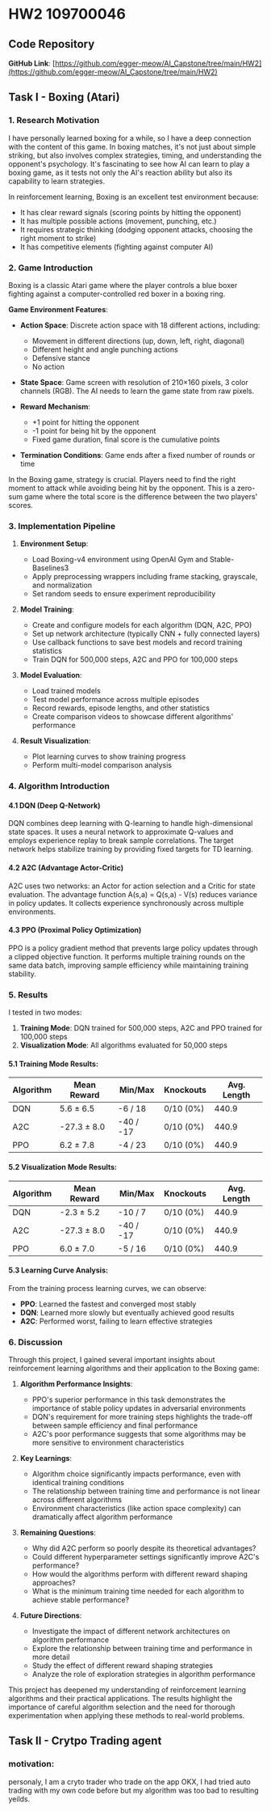 # HW2 109700046

## Code Repository
**GitHub Link**: [https://github.com/egger-meow/AI_Capstone/tree/main/HW2](https://github.com/egger-meow/AI_Capstone/tree/main/HW2)

## Task I - Boxing (Atari)

### 1. Research Motivation

I have personally learned boxing for a while, so I have a deep connection with the content of this game. In boxing matches, it's not just about simple striking, but also involves complex strategies, timing, and understanding the opponent's psychology. It's fascinating to see how AI can learn to play a boxing game, as it tests not only the AI's reaction ability but also its capability to learn strategies.

In reinforcement learning, Boxing is an excellent test environment because:
- It has clear reward signals (scoring points by hitting the opponent)
- It has multiple possible actions (movement, punching, etc.)
- It requires strategic thinking (dodging opponent attacks, choosing the right moment to strike)
- It has competitive elements (fighting against computer AI)

### 2. Game Introduction

Boxing is a classic Atari game where the player controls a blue boxer fighting against a computer-controlled red boxer in a boxing ring.

**Game Environment Features**:
- **Action Space**: Discrete action space with 18 different actions, including:
  - Movement in different directions (up, down, left, right, diagonal)
  - Different height and angle punching actions
  - Defensive stance
  - No action
  
- **State Space**: Game screen with resolution of 210×160 pixels, 3 color channels (RGB). The AI needs to learn the game state from raw pixels.

- **Reward Mechanism**: 
  - +1 point for hitting the opponent
  - -1 point for being hit by the opponent
  - Fixed game duration, final score is the cumulative points

- **Termination Conditions**: Game ends after a fixed number of rounds or time

In the Boxing game, strategy is crucial. Players need to find the right moment to attack while avoiding being hit by the opponent. This is a zero-sum game where the total score is the difference between the two players' scores.

### 3. Implementation Pipeline

1. **Environment Setup**:
   - Load Boxing-v4 environment using OpenAI Gym and Stable-Baselines3
   - Apply preprocessing wrappers including frame stacking, grayscale, and normalization
   - Set random seeds to ensure experiment reproducibility

2. **Model Training**:
   - Create and configure models for each algorithm (DQN, A2C, PPO)
   - Set up network architecture (typically CNN + fully connected layers)
   - Use callback functions to save best models and record training statistics
   - Train DQN for 500,000 steps, A2C and PPO for 100,000 steps

3. **Model Evaluation**:
   - Load trained models
   - Test model performance across multiple episodes
   - Record rewards, episode lengths, and other statistics
   - Create comparison videos to showcase different algorithms' performance

4. **Result Visualization**:
   - Plot learning curves to show training progress
   - Perform multi-model comparison analysis

### 4. Algorithm Introduction

#### 4.1 DQN (Deep Q-Network)
DQN combines deep learning with Q-learning to handle high-dimensional state spaces. It uses a neural network to approximate Q-values and employs experience replay to break sample correlations. The target network helps stabilize training by providing fixed targets for TD learning.

#### 4.2 A2C (Advantage Actor-Critic)
A2C uses two networks: an Actor for action selection and a Critic for state evaluation. The advantage function A(s,a) = Q(s,a) - V(s) reduces variance in policy updates. It collects experience synchronously across multiple environments.

#### 4.3 PPO (Proximal Policy Optimization)
PPO is a policy gradient method that prevents large policy updates through a clipped objective function. It performs multiple training rounds on the same data batch, improving sample efficiency while maintaining training stability.

### 5. Results

I tested in two modes:
1. **Training Mode**: DQN trained for 500,000 steps, A2C and PPO trained for 100,000 steps
2. **Visualization Mode**: All algorithms evaluated for 50,000 steps

#### 5.1 Training Mode Results:

| Algorithm | Mean Reward | Min/Max | Knockouts | Avg. Length |
|-----------|------------|---------|-----------|-------------|
| DQN       | 5.6 ± 6.5  | -6 / 18 | 0/10 (0%) | 440.9       |
| A2C       | -27.3 ± 8.0| -40 / -17| 0/10 (0%) | 440.9       |
| PPO       | 6.2 ± 7.8  | -4 / 23 | 0/10 (0%) | 440.9       |

#### 5.2 Visualization Mode Results:

| Algorithm | Mean Reward | Min/Max | Knockouts | Avg. Length |
|-----------|------------|---------|-----------|-------------|
| DQN       | -2.3 ± 5.2 | -10 / 7 | 0/10 (0%) | 440.9       |
| A2C       | -27.3 ± 8.0| -40 / -17| 0/10 (0%) | 440.9       |
| PPO       | 6.0 ± 7.0  | -5 / 16 | 0/10 (0%) | 440.9       |

#### 5.3 Learning Curve Analysis:

From the training process learning curves, we can observe:
- **PPO**: Learned the fastest and converged most stably
- **DQN**: Learned more slowly but eventually achieved good results
- **A2C**: Performed worst, failing to learn effective strategies

### 6. Discussion

Through this project, I gained several important insights about reinforcement learning algorithms and their application to the Boxing game:

1. **Algorithm Performance Insights**:
   - PPO's superior performance in this task demonstrates the importance of stable policy updates in adversarial environments
   - DQN's requirement for more training steps highlights the trade-off between sample efficiency and final performance
   - A2C's poor performance suggests that some algorithms may be more sensitive to environment characteristics

2. **Key Learnings**:
   - Algorithm choice significantly impacts performance, even with identical training conditions
   - The relationship between training time and performance is not linear across different algorithms
   - Environment characteristics (like action space complexity) can dramatically affect algorithm performance

3. **Remaining Questions**:
   - Why did A2C perform so poorly despite its theoretical advantages?
   - Could different hyperparameter settings significantly improve A2C's performance?
   - How would the algorithms perform with different reward shaping approaches?
   - What is the minimum training time needed for each algorithm to achieve stable performance?

4. **Future Directions**:
   - Investigate the impact of different network architectures on algorithm performance
   - Explore the relationship between training time and performance in more detail
   - Study the effect of different reward shaping strategies
   - Analyze the role of exploration strategies in algorithm performance

This project has deepened my understanding of reinforcement learning algorithms and their practical applications. The results highlight the importance of careful algorithm selection and the need for thorough experimentation when applying these methods to real-world problems.

## Task II - Crytpo Trading agent

### motivation: 
personaly, I am a cryto trader who trade on the app OKX, I had tried auto trading with my own code before but my algorithm was too bad to resulting yeilds.


